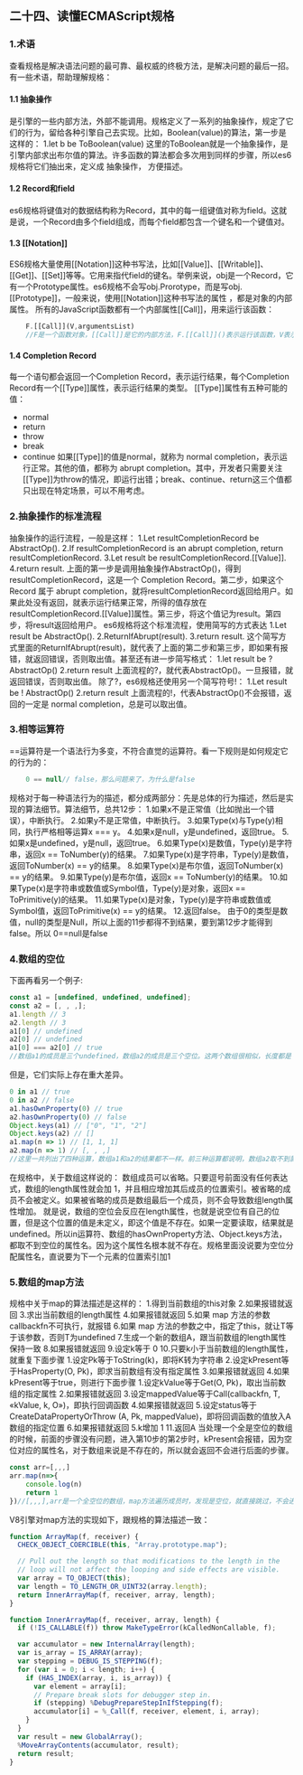 ## 二十四、读懂ECMAScript规格
### 1.术语
  查看规格是解决语法问题的最可靠、最权威的终极方法，是解决问题的最后一招。有一些术语，帮助理解规格：
#### 1.1 抽象操作
  是引擎的一些内部方法，外部不能调用。规格定义了一系列的抽象操作，规定了它们的行为，留给各种引擎自己去实现。比如，Boolean(value)的算法，第一步是这样的：
	1.let b be ToBoolean(value)
  这里的ToBoolean就是一个抽象操作，是引擎内部求出布尔值的算法。许多函数的算法都会多次用到同样的步骤，所以es6规格将它们抽出来，定义成 抽象操作， 方便描述。
#### 1.2 Record和field
  es6规格将键值对的数据结构称为Record，其中的每一组键值对称为field。这就是说，一个Record由多个field组成，而每个field都包含一个键名和一个键值对。
#### 1.3 [[Notation]]
  ES6规格大量使用[[Notation]]这种书写法，比如[[Value]]、[[Writable]]、[[Get]]、[[Set]]等等。它用来指代field的键名。举例来说，obj是一个Record，它有一个Prototype属性。es6规格不会写obj.Prorotype，而是写obj.[[Prototype]]，一般来说，使用[[Notation]]这种书写法的属性 ，都是对象的内部属性。
  所有的JavaScript函数都有一个内部属性[[Call]]，用来运行该函数：
```javascript
  	F.[[Call]](V,argumentsList)
  	//F是一个函数对象，[[Call]]是它的内部方法，F.[[Call]]()表示运行该函数，V表示[[Call]]运行时this的值，argumentsList则是调用时传入函数的参数。
```
#### 1.4 Completion Record
  每一个语句都会返回一个Completion Record，表示运行结果，每个Completion Record有一个[[Type]]属性，表示运行结果的类型。
  [[Type]]属性有五种可能的值：
  - normal
  - return
  - throw
  - break
  - continue
  如果[[Type]]的值是normal，就称为 normal completion，表示运行正常。其他的值，都称为 abrupt completion。其中，开发者只需要关注[[Type]]为throw的情况，即运行出错；break、continue、return这三个值都只出现在特定场景，可以不用考虑。
### 2.抽象操作的标准流程
  抽象操作的运行流程，一般是这样：
	1.Let resultCompletionRecord be AbstractOp().
	2.If resultCompletionRecord is an abrupt completion, return resultCompletionRecord.
	3.Let result be resultCompletionRecord.[[Value]].
	4.return result.
  上面的第一步是调用抽象操作AbstractOp()，得到resultCompletionRecord，这是一个 Completion Record。第二步，如果这个 Record 属于 abrupt completion，就将resultCompletionRecord返回给用户。如果此处没有返回，就表示运行结果正常，所得的值存放在resultCompletionRecord.[[Value]]属性。第三步，将这个值记为result。第四步，将result返回给用户。
  es6规格将这个标准流程，使用简写的方式表达
	1.Let result be AbstractOp().
	2.ReturnIfAbrupt(result).
	3.return result.
  这个简写方式里面的ReturnIfAbrupt(result)，就代表了上面的第二步和第三步，即如果有报错，就返回错误，否则取出值。甚至还有进一步简写格式：
	1.let result be ? AbstractOp()
	2.return result
  上面流程的?，就代表AbstractOp()。一旦报错，就返回错误，否则取出值。
  除了?，es6规格还使用另一个简写符号!：
	1.Let result be ! AbstractOp()
	2.return result
  上面流程的!，代表AbstractOp()不会报错，返回的一定是 normal completion，总是可以取出值。
### 3.相等运算符
  ==运算符是一个语法行为多变，不符合直觉的运算符。看一下规则是如何规定它的行为的：
```javascript
	0 == null// false，那么问题来了，为什么是false
```
  规格对于每一种语法行为的描述，都分成两部分：先是总体的行为描述，然后是实现的算法细节。算法细节，总共12步：
	1.如果x不是正常值（比如抛出一个错误），中断执行。
	2.如果y不是正常值，中断执行。
	3.如果Type(x)与Type(y)相同，执行严格相等运算x === y。
	4.如果x是null，y是undefined，返回true。
	5.如果x是undefined，y是null，返回true。
	6.如果Type(x)是数值，Type(y)是字符串，返回x == ToNumber(y)的结果。
	7.如果Type(x)是字符串，Type(y)是数值，返回ToNumber(x) == y的结果。
	8.如果Type(x)是布尔值，返回ToNumber(x) == y的结果。
	9.如果Type(y)是布尔值，返回x == ToNumber(y)的结果。
	10.如果Type(x)是字符串或数值或Symbol值，Type(y)是对象，返回x == ToPrimitive(y)的结果。
	11.如果Type(x)是对象，Type(y)是字符串或数值或Symbol值，返回ToPrimitive(x) == y的结果。
	12.返回false。
  由于0的类型是数值，null的类型是Null，所以上面的11步都得不到结果，要到第12步才能得到false。所以 0==null是false
### 4.数组的空位
  下面再看另一个例子:
```javascript
const a1 = [undefined, undefined, undefined];
const a2 = [, , ,];
a1.length // 3
a2.length // 3
a1[0] // undefined
a2[0] // undefined
a1[0] === a2[0] // true
//数组a1的成员是三个undefined，数组a2的成员是三个空位。这两个数组很相似，长度都是 3，每个位置的成员读取出来都是undefined。
```
但是，它们实际上存在重大差异。
```javascript
0 in a1 // true
0 in a2 // false
a1.hasOwnProperty(0) // true
a2.hasOwnProperty(0) // false
Object.keys(a1) // ["0", "1", "2"]
Object.keys(a2) // []
a1.map(n => 1) // [1, 1, 1]
a2.map(n => 1) // [, , ,]
//这里一共列出了四种运算，数组a1和a2的结果都不一样。前三种运算都说明，数组a2取不到属性名。最后一种运算说明，数组a2没有发生遍历。
```
  在规格中，关于数组这样说的：
	数组成员可以省略。只要逗号前面没有任何表达式，数组的length属性就会加 1，并且相应增加其后成员的位置索引。被省略的成员不会被定义。如果被省略的成员是数组最后一个成员，则不会导致数组length属性增加。
  就是说，数组的空位会反应在length属性，也就是说空位有自己的位置，但是这个位置的值是未定义，即这个值是不存在。如果一定要读取，结果就是undefined。所以in运算符、数组的hasOwnProperty方法、Object.keys方法，都取不到空位的属性名。因为这个属性名根本就不存在。规格里面没说要为空位分配属性名，直说要为下一个元素的位置索引加1
### 5.数组的map方法
  规格中关于map的算法描述是这样的：
	1.得到当前数组的this对象
	2.如果报错就返回
	3.求出当前数组的length属性
	4.如果报错就返回
	5.如果 map 方法的参数callbackfn不可执行，就报错
	6.如果 map 方法的参数之中，指定了this，就让T等于该参数，否则T为undefined
	7.生成一个新的数组A，跟当前数组的length属性保持一致
	8.如果报错就返回
	9.设定k等于 0
	10.只要k小于当前数组的length属性，就重复下面步骤
		1.设定Pk等于ToString(k)，即将K转为字符串
		2.设定kPresent等于HasProperty(O, Pk)，即求当前数组有没有指定属性
		3.如果报错就返回
		4.如果kPresent等于true，则进行下面步骤
			1.设定kValue等于Get(O, Pk)，取出当前数组的指定属性
			2.如果报错就返回
			3.设定mappedValue等于Call(callbackfn, T, «kValue, k, O»)，即执行回调函数
			4.如果报错就返回
			5.设定status等于CreateDataPropertyOrThrow (A, Pk, mappedValue)，即将回调函数的值放入A数组的指定位置
			6.如果报错就返回
		5.k增加 1
	11.返回A
  当处理一个全是空位的数组的时候，前面的步骤没有问题，进入第10步的第2步时，kPresent会报错，因为空位对应的属性名，对于数组来说是不存在的，所以就会返回不会进行后面的步骤。
```javascript
const arr=[,,,]
arr.map(n=>{
    console.log(n)
    return 1
})//[,,,],arr是一个全空位的数组，map方法遍历成员时，发现是空位，就直接跳过，不会进入回调函数。因此回调函数里面的consol.log语句根本不会执行，整个map方法返回的是一个新的全是空位的数组
```
  V8引擎对map方法的实现如下，跟规格的算法描述一致：
```javascript
function ArrayMap(f, receiver) {
  CHECK_OBJECT_COERCIBLE(this, "Array.prototype.map");

  // Pull out the length so that modifications to the length in the
  // loop will not affect the looping and side effects are visible.
  var array = TO_OBJECT(this);
  var length = TO_LENGTH_OR_UINT32(array.length);
  return InnerArrayMap(f, receiver, array, length);
}

function InnerArrayMap(f, receiver, array, length) {
  if (!IS_CALLABLE(f)) throw MakeTypeError(kCalledNonCallable, f);

  var accumulator = new InternalArray(length);
  var is_array = IS_ARRAY(array);
  var stepping = DEBUG_IS_STEPPING(f);
  for (var i = 0; i < length; i++) {
    if (HAS_INDEX(array, i, is_array)) {
      var element = array[i];
      // Prepare break slots for debugger step in.
      if (stepping) %DebugPrepareStepInIfStepping(f);
      accumulator[i] = %_Call(f, receiver, element, i, array);
    }
  }
  var result = new GlobalArray();
  %MoveArrayContents(accumulator, result);
  return result;
}
```